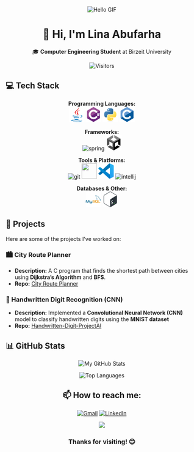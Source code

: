 <div align="center">
  <img src="https://user-images.githubusercontent.com/74038190/221352975-94759904-aa4c-4032-a8ab-b546efb9c478.gif" width="200" alt="Hello GIF">
  <h1>👋 Hi, I'm Lina Abufarha</h1>
  <p>🎓 <b>Computer Engineering Student</b> at Birzeit University</p>

  ![Visitors](https://komarev.com/ghpvc/?username=LinaAbufaraha&style=flat&color=blue)
</div>

## 💻 Tech Stack
<div align="center">
  
**Programming Languages:**  
<img src="https://raw.githubusercontent.com/devicons/devicon/master/icons/java/java-original.svg" alt="java" width="40" height="40"/>
  <img src="https://raw.githubusercontent.com/devicons/devicon/master/icons/csharp/csharp-original.svg" alt="csharp" width="40" height="40"/>
  <img src="https://raw.githubusercontent.com/devicons/devicon/master/icons/python/python-original.svg" alt="python" width="40" height="40"/>
  <img src="https://raw.githubusercontent.com/devicons/devicon/master/icons/c/c-original.svg" alt="c" width="40" height="40"/>

**Frameworks:**  
 <img src="https://www.vectorlogo.zone/logos/springio/springio-icon.svg" alt="spring" width="40" height="40"/>
  <img src="https://raw.githubusercontent.com/devicons/devicon/master/icons/unity/unity-original.svg" alt="unity" width="40" height="40"/>

**Tools & Platforms:**  
<img src="https://www.vectorlogo.zone/logos/git-scm/git-scm-icon.svg" alt="git" width="40" height="40"/>
 <img src="https://cdn.jsdelivr.net/gh/devicons/devicon/icons/github/github-original-wordmark.svg" width="40" height="40"/>
  <img src="https://raw.githubusercontent.com/devicons/devicon/master/icons/vscode/vscode-original.svg" alt="vscode" width="40" height="40"/>
  <img src="https://upload.wikimedia.org/wikipedia/commons/9/9c/IntelliJ_IDEA_Icon.svg" alt="intellij" width="40" height="40"/>

**Databases & Other:**  
<img src="https://raw.githubusercontent.com/devicons/devicon/master/icons/mysql/mysql-original-wordmark.svg" alt="mysql" width="40" height="40"/>
 <img src="https://raw.githubusercontent.com/devicons/devicon/master/icons/bash/bash-original.svg" alt="bash" width="40" height="40"/>
 
</div>

## 📌 Projects  
Here are some of the projects I've worked on:  

### 🏙️ City Route Planner  
- **Description:** A C program that finds the shortest path between cities using **Dijkstra’s Algorithm** and **BFS**.  
- **Repo:** [City Route Planner](https://github.com/LinaAbufaraha/City-Route-Planner)  

### 🤖 Handwritten Digit Recognition (CNN)  
- **Description:** Implemented a **Convolutional Neural Network (CNN)** model to classify handwritten digits using the **MNIST dataset**  
- **Repo:** [Handwritten-Digit-ProjectAI](https://github.com/LinaAbufaraha/Handwritten-Digit-Recognition-using-CNN-ProjectAI)


## 📊 GitHub Stats
<p align="center">
  <img src="https://github-readme-stats.vercel.app/api?username=LinaAbufaraha&show_icons=true&theme=radical" alt="My GitHub Stats" />
</p>

<p align="center">
  <img src="https://github-readme-stats.vercel.app/api/top-langs/?username=LinaAbufaraha&layout=compact&theme=radical" alt="Top Languages" />
</p>

<div align="center"> 
  
##  📫 How to reach me:
[![Gmail](https://img.shields.io/badge/-linaabufarha1@gmail.com-D14836?logo=gmail&logoColor=white)](mailto:linaabufarha1@gmail.com)
  [![LinkedIn](https://img.shields.io/badge/-LinkedIn-0077B5?logo=linkedin&logoColor=white)](https://www.linkedin.com/in/lina-abufarha-937734273/)
  
</div>

<div align="center"> 
  <img src="https://media.giphy.com/media/3o7abuJ8lCW1f5CmO4/giphy.gif" width="200">
  <h3>Thanks for visiting! 😊</h3>
</div>



